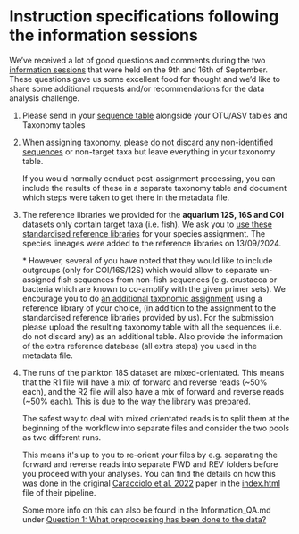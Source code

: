 # Instruction specifications following the information sessions

We’ve received a lot of good questions and comments during the two [information sessions](https://github.com/marco-bolo/wp2-wp5-workshop/blob/main/Information_QA.md) that were held on the 9th and 16th of September.
These questions gave us some excellent food for thought and we’d like to share some additional requests and/or recommendations for the data analysis challenge. 

1. Please send in your <ins>sequence table</ins>  alongside your OTU/ASV tables and Taxonomy tables

2. When assigning taxonomy, please <ins>do not discard any non-identified sequences</ins> or non-target taxa but leave everything in your taxonomy table.   
   
    If you would normally conduct post-assignment processing, you can include the results of these in a separate taxonomy table and document which steps were taken to get there in the metadata file.

3. The reference libraries we provided for the **aquarium 12S, 16S and COI** datasets only contain target taxa (i.e. fish). We ask you to <ins>use these standardised reference libraries</ins> for your species assignment. The species lineages were added to the reference libraries on 13/09/2024. 

    \* However, several of you have noted that they would like to include outgroups (only for COI/16S/12S) which would allow to separate un-assigned fish sequences from non-fish sequences (e.g. crustacea or bacteria which are known to co-amplify with the given primer sets). We encourage you to do <ins>an additional taxonomic assignment</ins> using a reference library of your choice, (in addition to the assignment to the standardised reference libraries provided by us). For the submission please upload the resulting taxonomy table with all the sequences (i.e. do not discard any) as an additional table. Also provide the information of the extra reference database (all extra steps) you used in the metadata file.

4. The  runs of the plankton 18S dataset are mixed-orientated. This means that the R1 file will have a mix of forward and reverse reads (~50% each), and the R2 file will also have a mix of forward and reverse reads (~50% each). This is due to the way the library was prepared.

    The safest way to deal with mixed orientated reads is to split them at the beginning of the workflow into separate files and consider the two pools as two different runs.

    This means it's up to you to re-orient your files by e.g. separating the forward and reverse reads into separate FWD and REV folders before you proceed with your analyses. You can find the details on how this was done in the original [Caracciolo et al. 2022](https://doi.org/10.1111/mec.16539) paper in the [index.html](https://doi.org/10.5281/zenodo.5791089) file of their pipeline.

    Some more info on this can also be found in the Information_QA.md under [Question 1: What preprocessing has been done to the data?](https://github.com/marco-bolo/wp2-wp5-workshop/blob/main/Information_QA.md#for-the-plankton-18s-time-series)


